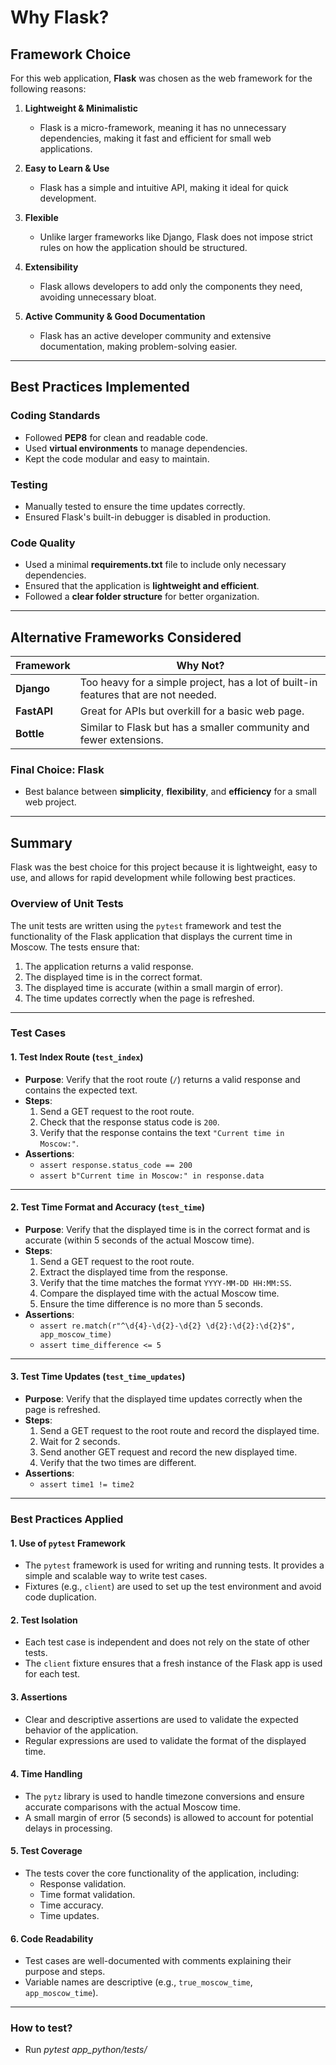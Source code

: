 # Why Flask?

## Framework Choice
For this web application, **Flask** was chosen as the web framework for the following reasons:

1. **Lightweight & Minimalistic**  
   - Flask is a micro-framework, meaning it has no unnecessary dependencies, making it fast and efficient for small web applications.

2. **Easy to Learn & Use**  
   - Flask has a simple and intuitive API, making it ideal for quick development.

3. **Flexible**  
   - Unlike larger frameworks like Django, Flask does not impose strict rules on how the application should be structured.

4. **Extensibility**  
   - Flask allows developers to add only the components they need, avoiding unnecessary bloat.

5. **Active Community & Good Documentation**  
   - Flask has an active developer community and extensive documentation, making problem-solving easier.

---

## Best Practices Implemented
### **Coding Standards**
- Followed **PEP8** for clean and readable code.
- Used **virtual environments** to manage dependencies.
- Kept the code modular and easy to maintain.

### **Testing**
- Manually tested to ensure the time updates correctly.
- Ensured Flask's built-in debugger is disabled in production.

### **Code Quality**
- Used a minimal **requirements.txt** file to include only necessary dependencies.
- Ensured that the application is **lightweight and efficient**.
- Followed a **clear folder structure** for better organization.

---

## Alternative Frameworks Considered
| Framework | Why Not? |
|-----------|---------|
| **Django** | Too heavy for a simple project, has a lot of built-in features that are not needed. |
| **FastAPI** | Great for APIs but overkill for a basic web page. |
| **Bottle** | Similar to Flask but has a smaller community and fewer extensions. |

### **Final Choice: Flask**
- Best balance between **simplicity**, **flexibility**, and **efficiency** for a small web project.

---

## Summary
Flask was the best choice for this project because it is lightweight, easy to use, and allows for rapid development while following best practices.


### Overview of Unit Tests

The unit tests are written using the `pytest` framework and test the functionality of the Flask application that displays the current time in Moscow. The tests ensure that:
1. The application returns a valid response.
2. The displayed time is in the correct format.
3. The displayed time is accurate (within a small margin of error).
4. The time updates correctly when the page is refreshed.

---

### Test Cases

#### 1. **Test Index Route (`test_index`)**
   - **Purpose**: Verify that the root route (`/`) returns a valid response and contains the expected text.
   - **Steps**:
     1. Send a GET request to the root route.
     2. Check that the response status code is `200`.
     3. Verify that the response contains the text `"Current time in Moscow:"`.
   - **Assertions**:
     - `assert response.status_code == 200`
     - `assert b"Current time in Moscow:" in response.data`

---

#### 2. **Test Time Format and Accuracy (`test_time`)**
   - **Purpose**: Verify that the displayed time is in the correct format and is accurate (within 5 seconds of the actual Moscow time).
   - **Steps**:
     1. Send a GET request to the root route.
     2. Extract the displayed time from the response.
     3. Verify that the time matches the format `YYYY-MM-DD HH:MM:SS`.
     4. Compare the displayed time with the actual Moscow time.
     5. Ensure the time difference is no more than 5 seconds.
   - **Assertions**:
     - `assert re.match(r"^\d{4}-\d{2}-\d{2} \d{2}:\d{2}:\d{2}$", app_moscow_time)`
     - `assert time_difference <= 5`

---

#### 3. **Test Time Updates (`test_time_updates`)**
   - **Purpose**: Verify that the displayed time updates correctly when the page is refreshed.
   - **Steps**:
     1. Send a GET request to the root route and record the displayed time.
     2. Wait for 2 seconds.
     3. Send another GET request and record the new displayed time.
     4. Verify that the two times are different.
   - **Assertions**:
     - `assert time1 != time2`

---

### Best Practices Applied

#### 1. **Use of `pytest` Framework**
   - The `pytest` framework is used for writing and running tests. It provides a simple and scalable way to write test cases.
   - Fixtures (e.g., `client`) are used to set up the test environment and avoid code duplication.

#### 2. **Test Isolation**
   - Each test case is independent and does not rely on the state of other tests.
   - The `client` fixture ensures that a fresh instance of the Flask app is used for each test.

#### 3. **Assertions**
   - Clear and descriptive assertions are used to validate the expected behavior of the application.
   - Regular expressions are used to validate the format of the displayed time.

#### 4. **Time Handling**
   - The `pytz` library is used to handle timezone conversions and ensure accurate comparisons with the actual Moscow time.
   - A small margin of error (5 seconds) is allowed to account for potential delays in processing.

#### 5. **Test Coverage**
   - The tests cover the core functionality of the application, including:
     - Response validation.
     - Time format validation.
     - Time accuracy.
     - Time updates.

#### 6. **Code Readability**
   - Test cases are well-documented with comments explaining their purpose and steps.
   - Variable names are descriptive (e.g., `true_moscow_time`, `app_moscow_time`).

---

### How to test?
  - Run *pytest app_python/tests/*
